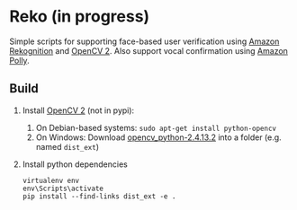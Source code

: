 # Reko (in progress)

Simple scripts for supporting face-based user verification using 
[Amazon Rekognition](https://aws.amazon.com/rekognition/) and [OpenCV 2](http://opencv.org/).
Also support vocal confirmation using [Amazon Polly](https://aws.amazon.com/polly/details/).

## Build

1. Install [OpenCV 2](http://opencv.org/) (not in pypi):

    1. On Debian-based systems: `sudo apt-get install python-opencv` 
    1. On Windows: Download [opencv_python-2.4.13.2](http://www.lfd.uci.edu/~gohlke/pythonlibs/#opencv) into a folder (e.g. named `dist_ext`)

1. Install python dependencies

   ```
   virtualenv env
   env\Scripts\activate
   pip install --find-links dist_ext -e .
   
   ```
